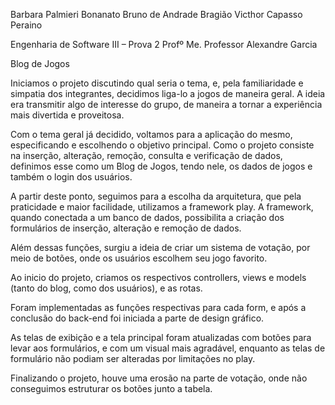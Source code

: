 Barbara Palmieri Bonanato
Bruno de Andrade Bragião
Victhor Capasso Peraino


Engenharia de Software III – Prova 2
Profº Me. Professor Alexandre Garcia

Blog de Jogos

Iniciamos o projeto discutindo qual seria o tema, e, pela familiaridade e simpatia dos 
integrantes, decidimos liga-lo a jogos de maneira geral. A ideia era transmitir algo de 
interesse do grupo, de maneira a tornar a experiência mais divertida e proveitosa.

Com o tema geral já decidido, voltamos para a aplicação do mesmo, especificando e escolhendo 
o objetivo principal. Como o projeto consiste na inserção, alteração, remoção, consulta e 
verificação de dados, definimos esse como um Blog de Jogos, tendo nele, os dados de jogos e 
também o login dos usuários.

A partir deste ponto, seguimos para a escolha da arquitetura, que pela praticidade e maior 
facilidade, utilizamos a framework play. A framework, quando conectada a um banco de dados, 
possibilita a criação dos formulários de inserção, alteração e remoção de dados.

Além dessas funções, surgiu a ideia de criar um sistema de votação, por meio de botões, 
onde os usuários escolhem seu jogo favorito.

Ao inicio do projeto, criamos os respectivos controllers, views e models (tanto do blog, 
como dos usuários), e as rotas.

Foram implementadas as funções respectivas para cada form, e após a conclusão do back-end foi
iniciada a parte de design gráfico.

As telas de exibição e a tela principal foram atualizadas com botões para levar aos formulários,
e com um visual mais agradável, enquanto as telas de formulário não podiam ser alteradas por
limitações no play.

Finalizando o projeto, houve uma erosão na parte de votação, onde não conseguimos 
estruturar os botões junto a tabela.

